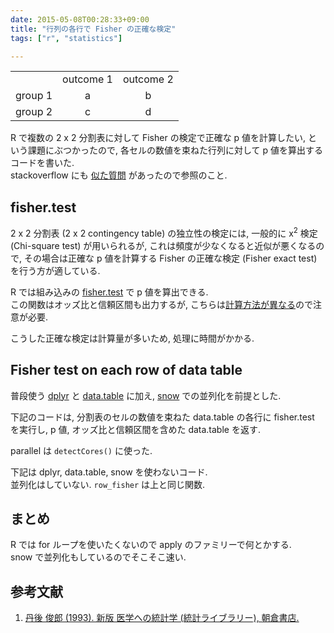 ```yaml
---
date: 2015-05-08T00:28:33+09:00
title: "行列の各行で Fisher の正確な検定"
tags: ["r", "statistics"]

---
```


<style>#ct td { text-align: center; }</style>
<table id="ct" align="center">
  <tbody>
    <tr>
      <td></td>
      <td>outcome 1</td>
      <td>outcome 2</td>
    </tr>
    <tr>
      <td>group 1</td>
      <td>a</td>
      <td>b</td>
    </tr>
    <tr>
      <td>group 2</td>
      <td>c</td>
      <td>d</td>
    </tr>
  </tbody>
</table>

R で複数の 2 x 2 分割表に対して Fisher の検定で正確な p 値を計算したい, という課題にぶつかったので, 各セルの数値を束ねた行列に対して p 値を算出するコードを書いた.  
stackoverflow にも [似た質問](http://stackoverflow.com/questions/14983579/running-a-fisher-test-on-each-row-of-a-data-frame-in-r) があったので参照のこと.

fisher.test
-----------

2 x 2 分割表 (2 x 2 contingency table) の独立性の検定には, 一般的に x<sup>2</sup> 検定 (Chi-square test) が用いられるが, これは頻度が少なくなると近似が悪くなるので, その場合は正確な p 値を計算する Fisher の正確な検定 (Fisher exact test) を行う方が適している.

R では組み込みの [fisher.test](http://www.inside-r.org/r-doc/stats/fisher.test) で p 値を算出できる.  
この関数はオッズ比と信頼区間も出力するが, こちらは[計算方法が異なる](http://oku.edu.mie-u.ac.jp/~okumura/stat/fishertest.html)ので注意が必要.

こうした正確な検定は計算量が多いため, 処理に時間がかかる.

Fisher test on each row of data table
-------------------------------------

普段使う [dplyr](https://github.com/hadley/dplyr) と [data.table](https://github.com/Rdatatable/data.table) に加え, [snow](http://cran.r-project.org/web/packages/snow/) での並列化を前提とした.

下記のコードは, 分割表のセルの数値を束ねた data.table の各行に fisher.test を実行し, p 値, オッズ比と信頼区間を含めた data.table を返す.

<script src="https://gist.github.com/dceoy/4d75564e5f44702ee3bc.js?file=row_fisher_dt.R"></script>

parallel は `detectCores()` に使った.

下記は dplyr, data.table, snow を使わないコード.  
並列化はしていない. `row_fisher` は上と同じ関数.

<script src="https://gist.github.com/dceoy/4d75564e5f44702ee3bc.js?file=row_fisher_df.R"></script>

まとめ
------

R では for ループを使いたくないので apply のファミリーで何とかする.  
snow で並列化もしているのでそこそこ速い.

参考文献
--------

1.  [丹後 俊郎 (1993). 新版 医学への統計学 (統計ライブラリー), 朝倉書店.](http://www.amazon.co.jp/dp/4254125461/ref=as_sl_pc_tf_lc?tag=dceoy-22&camp=1027&creative=7407&linkCode=as4&creativeASIN=4254125461&adid=0EGQ4BEFAAWWB3GKNYP5&&ref-refURL=http%3A%2F%2Frcm-fe.amazon-adsystem.com%2Fe%2Fcm%3Flt1%3D_blank%26bc1%3D000000%26IS2%3D1%26bg1%3DFFFFFF%26fc1%3D000000%26lc1%3D0000FF%26t%3Ddceoy-22%26o%3D9%26p%3D8%26l%3Das4%26m%3Damazon%26f%3Difr%26ref%3Dss_til%26asins%3D4254125461)


<script>
  amzn_assoc_default_search_key = "r programming";
</script>
